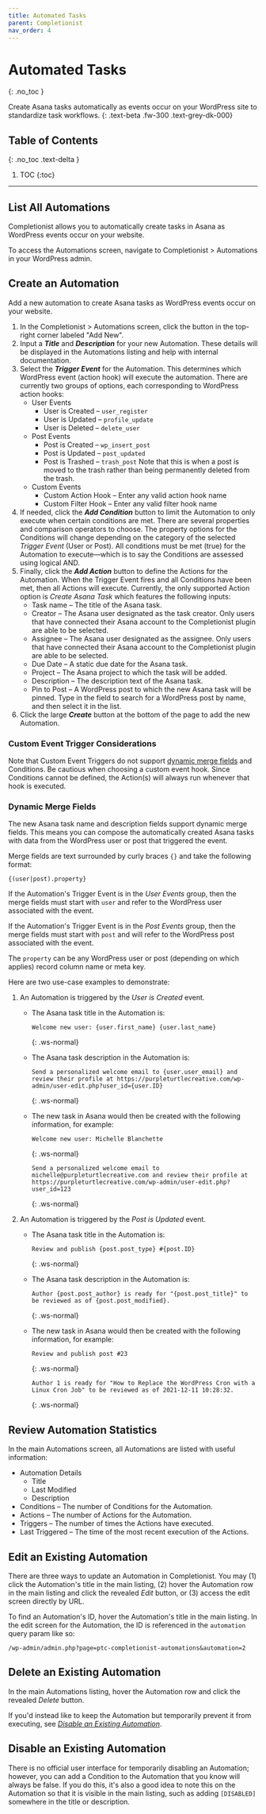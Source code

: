 ```yaml
---
title: Automated Tasks
parent: Completionist
nav_order: 4
---
```


# Automated Tasks
{: .no_toc }

Create Asana tasks automatically as events occur on your WordPress site to standardize task workflows.
{: .text-beta .fw-300 .text-grey-dk-000}

## Table of Contents
{: .no_toc .text-delta }

1. TOC
{:toc}

---

## List All Automations

Completionist allows you to automatically create tasks in Asana as WordPress events occur on your website.

To access the Automations screen, navigate to Completionist > Automations in your WordPress admin.

## Create an Automation

Add a new automation to create Asana tasks as WordPress events occur on your website.

1. In the Completionist > Automations screen, click the button in the top-right corner labeled "Add New".
2. Input a ***Title*** and ***Description*** for your new Automation. These details will be displayed in the Automations listing and help with internal documentation.
3. Select the ***Trigger Event*** for the Automation. This determines which WordPress event (action hook) will execute the automation. There are currently two groups of options, each corresponding to WordPress action hooks:
   - User Events
      - User is Created – `user_register`
      - User is Updated – `profile_update`
      - User is Deleted – `delete_user`
   - Post Events
      - Post is Created – `wp_insert_post`
      - Post is Updated – `post_updated`
      - Post is Trashed – `trash_post` Note that this is when a post is moved to the trash rather than being permanently deleted from the trash.
   - Custom Events
      - Custom Action Hook – Enter any valid action hook name
      - Custom Filter Hook – Enter any valid filter hook name
4. If needed, click the ***Add Condition*** button to limit the Automation to only execute when certain conditions are met. There are several properties and comparison operators to choose. The property options for the Conditions will change depending on the category of the selected *Trigger Event* (User or Post). All conditions must be met (true) for the Automation to execute—which is to say the Conditions are assessed using logical AND.
5. Finally, click the ***Add Action*** button to define the Actions for the Automation. When the Trigger Event fires and all Conditions have been met, then all Actions will execute. Currently, the only supported Action option is *Create Asana Task* which features the following inputs:
   - Task name – The title of the Asana task.
   - Creator – The Asana user designated as the task creator. Only users that have connected their Asana account to the Completionist plugin are able to be selected.
   - Assignee – The Asana user designated as the assignee. Only users that have connected their Asana account to the Completionist plugin are able to be selected.
   - Due Date – A static due date for the Asana task.
   - Project – The Asana project to which the task will be added.
   - Description – The description text of the Asana task.
   - Pin to Post – A WordPress post to which the new Asana task will be pinned. Type in the field to search for a WordPress post by name, and then select it in the list.
6. Click the large ***Create*** button at the bottom of the page to add the new Automation.

<div class="banner banner-warning">
  <h3>
    Custom Event Trigger Considerations
  </h3>
  <p>
    Note that Custom Event Triggers do not support <a href="#dynamic-merge-fields">dynamic merge fields</a> and Conditions. Be cautious when choosing a custom event hook. Since Conditions cannot be defined, the Action(s) will always run whenever that hook is executed.
  </p>
</div>

### Dynamic Merge Fields

The new Asana task name and description fields support dynamic merge fields. This means you can compose the automatically created Asana tasks with data from the WordPress user or post that triggered the event.

Merge fields are text surrounded by curly braces `{}` and take the following format:

```
{(user|post).property}
```

If the Automation's Trigger Event is in the *User Events* group, then the merge fields must start with `user` and refer to the WordPress user associated with the event.

If the Automation's Trigger Event is in the *Post Events* group, then the merge fields must start with `post` and will refer to the WordPress post associated with the event.

The `property` can be any WordPress user or post (depending on which applies) record column name or meta key.

Here are two use-case examples to demonstrate:

1. An Automation is triggered by the *User is Created* event.
   - The Asana task title in the Automation is:
   
      ```
      Welcome new user: {user.first_name} {user.last_name}
      ```
      {: .ws-normal}
   
   - The Asana task description in the Automation is:
   
      ```
      Send a personalized welcome email to {user.user_email} and review their profile at https://purpleturtlecreative.com/wp-admin/user-edit.php?user_id={user.ID}
      ```
      {: .ws-normal}
   
   - The new task in Asana would then be created with the following information, for example:
      ```
      Welcome new user: Michelle Blanchette
      ```
      {: .ws-normal}
      
      ```
      Send a personalized welcome email to michelle@purpleturtlecreative.com and review their profile at https://purpleturtlecreative.com/wp-admin/user-edit.php?user_id=123
      ```
      {: .ws-normal}
   
2. An Automation is triggered by the *Post is Updated* event.
   - The Asana task title in the Automation is:
   
      ```
      Review and publish {post.post_type} #{post.ID}
      ```
      {: .ws-normal}
   
   - The Asana task description in the Automation is:
   
      ```
      Author {post.post_author} is ready for "{post.post_title}" to be reviewed as of {post.post_modified}.
      ```
      {: .ws-normal}
   
   - The new task in Asana would then be created with the following information, for example:
     
      ```
      Review and publish post #23
      ```
      {: .ws-normal}
      
      ```
      Author 1 is ready for "How to Replace the WordPress Cron with a Linux Cron Job" to be reviewed as of 2021-12-11 10:28:32.
      ```
      {: .ws-normal}

## Review Automation Statistics

In the main Automations screen, all Automations are listed with useful information:

- Automation Details
  - Title
  - Last Modified
  - Description
- Conditions – The number of Conditions for the Automation.
- Actions – The number of Actions for the Automation.
- Triggers – The number of times the Actions have executed.
- Last Triggered – The time of the most recent execution of the Actions.

## Edit an Existing Automation

There are three ways to update an Automation in Completionist. You may (1) click the Automation's title in the main listing, (2) hover the Automation row in the main listing and click the revealed *Edit* button, or (3) access the edit screen directly by URL.

To find an Automation's ID, hover the Automation's title in the main listing. In the edit screen for the Automation, the ID is referenced in the `automation` query param like so:

```
/wp-admin/admin.php?page=ptc-completionist-automations&automation=2
```

## Delete an Existing Automation

In the main Automations listing, hover the Automation row and click the revealed *Delete* button.

If you'd instead like to keep the Automation but temporarily prevent it from executing, see [*Disable an Existing Automation*](#disable-an-existing-automation).

## Disable an Existing Automation

There is no official user interface for temporarily disabling an Automation; however, you can add a Condition to the Automation that you know will always be false. If you do this, it's also a good idea to note this on the Automation so that it is visible in the main listing, such as adding `[DISABLED]` somewhere in the title or description.

